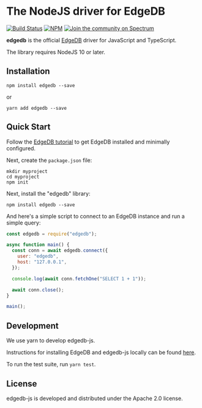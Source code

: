 # The NodeJS driver for EdgeDB

[![Build Status](https://github.com/edgedb/edgedb-js/workflows/Tests/badge.svg?event=push&branch=master)](https://github.com/edgedb/edgedb-js/actions) [![NPM](https://img.shields.io/npm/v/edgedb)](https://www.npmjs.com/package/edgedb) [![Join the community on Spectrum](https://img.shields.io/badge/join%20the%20community-on%20spectrum-blueviolet)](https://spectrum.chat/edgedb)

**edgedb** is the official [EdgeDB](https://github.com/edgedb/edgedb) driver
for JavaScript and TypeScript.

The library requires NodeJS 10 or later.

## Installation

```
npm install edgedb --save
```

or

```
yarn add edgedb --save
```

## Quick Start

Follow the [EdgeDB tutorial](https://edgedb.com/docs/tutorial/index)
to get EdgeDB installed and minimally configured.

Next, create the `package.json` file:

```
mkdir myproject
cd myproject
npm init
```

Next, install the "edgedb" library:

```
npm install edgedb --save
```

And here's a simple script to connect to an EdgeDB instance and
run a simple query:

```js
const edgedb = require("edgedb");

async function main() {
  const conn = await edgedb.connect({
    user: "edgedb",
    host: "127.0.0.1",
  });

  console.log(await conn.fetchOne("SELECT 1 + 1"));

  await conn.close();
}

main();
```

## Development

We use yarn to develop edgedb-js.

Instructions for installing EdgeDB and edgedb-js locally can be found
[here](https://edgedb.com/docs/internals/dev/).

To run the test suite, run `yarn test`.

## License

edgedb-js is developed and distributed under the Apache 2.0 license.
